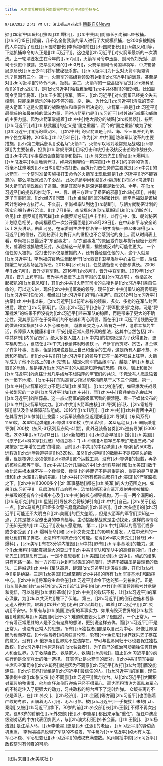 ```yaml
---
title: 从李尚福被抓看风雨飘摇中的习近平还能坚持多久
---
```

`9/19/2023 2:41 PM UTC 波士顿五月花农场` [轉載自GNews](https://gnews.org/articles/1711786)

据[[zh:新中国联邦]]独家[[zh:爆料]]，[[zh:中共国]]防部长李尚福已经被捕。[[zh:9月15日]]凌晨，几千名全副武装的军人进行了大规模抓捕，在200多被抓捕的人中包括了现任[[zh:国防部长]]李尚福和前任[[zh:国防部长]][[zh:魏凤和]]等，下达抓捕命令的人正是[[zh:习近平]]。这也是[[zh:习近平]]对火箭军最新的一次清洗。上一轮清洗发生在今年的[[zh:7月]]，火箭军司令李玉超、副司令刘光斌、副司令张振中被捕。更早些时候的[[zh:3月]]，火箭军副司令吴国华将军、中央警备局原局长[[zh:王少军]]将军被秘密杀害。
[[zh:习近平]]为什么对火箭军频繁清洗？原因有三个。第一，火箭军的高级将领没有达到[[zh:习近平]]的满意，甚至是对[[zh:习近平]]的命令不满、抵制。第二，火箭军的一些高级军官是[[zh:爆料革命]]的[[zh:战友]]，是[[zh:习近平]]独裁统治和[[zh:中共体制]]的反对者。比如副司令吴国华将军、[[zh:王少军]]将军。第三，[[zh:习近平]]对火箭军已经完全失去控制，只能采用清洗的手段不停的抓、杀、换。
为什么[[zh:习近平]]清洗的首先是火箭军？这是火箭军的战略地位和重要性所决定的。火箭军一直是[[zh:习近平]]最信任的和最依赖的武装力量，同时火箭军也是[[zh:习近平]]对外进行威慑和威胁的主要力量。因为火箭军掌握着[[zh:中共]]绝大部分的战略[[zh:核武器]]，按照[[zh:习近平]]对[[zh:核武器]]的定义是“国之重器”。而今的“国之重器”成为了被[[zh:习近平]]清洗的重灾区。
[[zh:中共]]的火箭军是与陆、海、空三军并列的第四个独立军种。2015年[[zh:12月31日]]，作为[[zh:中共国]]防和军队改革的主要措施，[[zh:第二炮兵部队]]改名为“火箭军”。火箭军以地对地常规及战略[[zh:导弹]]为主要装备，担负[[zh:常规导弹]]目标打击和核打击及核反击战略作战任务，由[[zh:中共]]军事委员会直接领导和指挥。[[zh:郭文贵先生]]曾经[[zh:爆料]]，[[zh:习近平]]冷血地表示过，如果受到哪怕一颗来自[[zh:日本]]的子弹的攻击， 将毫不犹豫地对[[zh:日本]]进行核打击。而执行打击任务的主要就是[[zh:中共]]的火箭军。一个随时准备实施核打击命令的火箭军出现纰漏是[[zh:习近平]]所不能容忍的，那么清洗就成为了必然。
此次抓捕李尚和福[[zh:魏凤和]]将[[zh:习近平]]对火箭军的清洗推向了高潮。但是其影响也是深远甚至是致命的。今年，在[[zh:习近平]]的提议和推动下，中、俄、朝三方建立了紧密的邪恶[[zh:轴心国]]，并制定了军事同盟、[[zh:经济]]同盟、[[zh:金融]]同盟的秘密计划，而李尚福就是该秘密计划的中方执行人。不久前，李尚福率队到达[[zh:朝鲜]]，与朝方就秘密计划的落实和细节进行洽谈。[[zh:7月]]份，李尚福出访[[zh:莫斯科]]和[[zh:明斯克]]，会见[[zh:俄罗斯]]高官和[[zh:白俄罗斯总统]]卢卡申科，此行与中、俄、朝的秘密计划息息相关。李尚福最后一次公开露面是[[zh:8月29日]]，在中非和平与安全论坛上发表讲话。由此可见，在军委副主席中排名第一的李尚福一直以来深得[[zh:习近平]]的信任，否则秘密计划执行人的重担也不会落到他的身上。而从时间表上看，李尚福只是最近才“东窗事发”，而“东窗事发”的原因或许是与执行秘密计划有关，或消极或抵触或反对。从逮捕这一结果看，抵触或反对的可能性更大。
一个信任的人被抓，受打击的不仅是被抓的人，还有曾经信任他的人，这个人就是[[zh:习近平]]。李尚福的官场生涯起步于[[zh:西昌]]卫星发射中心主任一职，后任嫦娥二号发射场区指挥长。2013年[[zh:9月]]，任总装备部司令部参谋长。2006年[[zh:7月]]，晋升少将军衔。2016年[[zh:8月]]，晋升中将军衔。2019年[[zh:7月]]，晋升上将军衔。而为李尚福授予上将军衔的正是[[zh:习近平]]。包括这次一起被抓的[[zh:魏凤和]]，其[[zh:中共]]火箭军司令的头衔也是[[zh:习近平]]亲自任命的。可以这么讲，现任[[zh:中共]]军委的领导，现任[[zh:中共]]军队的高官都是[[zh:习近平]]任命的，都经过[[zh:习近平]]的“精心挑选”。自2012年[[zh:习近平]]执掌[[zh:中共]]以来，[[zh:习近平]]以前所未有的频率，多次、多批的在军队封官进爵，建立“[[zh:习家军]]”。因此[[zh:习近平]]也有了“将军批发部”之称。可是“将军批发”的结果不但没有为[[zh:习近平]]带来军队的稳固，而是带来了更大的不确定性。究其原因不在于将军们的不忠诚和离心离德，而在于[[zh:习近平]]残酷无德的做法和蛮横疯狂让人担心和恐惧。
就像爱美之心人皆有之一样，追求幸福的生活，保障家人的健康和[[zh:平安]]是正常人最朴素的想法，这其中当然包括[[zh:中共体制]]内的官员们。绝大多数人加入[[zh:中共]]的初衷也是为了获得更好、更幸福的生活，虽然在[[zh:中共]]邪恶体制的裹挟下，许多官员贪财、贪色，甚至做了许多坏事、恶事，但是如果说要搭上自己和全家的生命，这是所有人都不想、不愿和不能的。而[[zh:中共]]在[[zh:习近平]]的领导下正在一条不归路上狂奔，火箭军成为了他不归路上的[[zh:先锋]]。越是火箭军的高级军官，越是了解[[zh:核武器]]的危险，越是接近[[zh:习近平]]的人越是知道他的恐怖。所以，阻止和反对[[zh:习近平]]的疯狂计划几乎成为不想陪葬的军官们的共识。毕竟没有人愿意陪着他一起下地域。
[[zh:中共]]军队高官之所以能够清醒基于以下三个原因。第一，[[zh:中共]]火箭军的实力不足以和[[zh:美国]]、[[zh:北约]]抗衡，如果爆发核战最先被消灭的一定是[[zh:习近平]]和[[zh:中共]]，而[[zh:中共]]官兵会首先会成为[[zh:习近平]]的陪葬品。这一点火箭军的高级军官看的很清楚。看一下媒体公布的[[zh:中共]]火箭军的实力。[[zh:中共]]火箭军由核[[zh:导弹]]部队、[[zh:常规导弹]]部队及作战保障部队组成。2016年[[zh:11月]]，[[zh:中共]][[zh:共青团中央]]在其官方[[zh:微博]]上披露：火箭军装备各型近程弹道[[zh:导弹]]（东风系列）1150枚，各型中程弹道[[zh:导弹]]300枚（东风系列），各型远程及[[zh:洲际弹道导弹]]200枚（东风-31系列及东风-41型），此外还装备各类[[zh:巡航导弹]]3000枚。2020年[[zh:12月13日]]，[[zh:新加坡]]《[[zh:联合早报]]》援引[[zh:美国]]《原子[[zh:科学家]]公报》的信息称：“[[zh:中国]]火箭军三年来扩充逾三成。”如果按照“三年增加三成”的增速，目前[[zh:中共]]的中程弹道[[zh:导弹]]约500枚，远程及[[zh:洲际弹道导弹]]约320枚。虽然[[zh:导弹]]的数量并不是核弹头的数量，但是核弹头必须依赖[[zh:导弹]]这个运载工具，没有[[zh:导弹]]的搭载，再多的核弹头都等于零。[[zh:中共]]总计几百枚的中[[zh:远程导弹]]和[[zh:美国]]数千枚比起来根本就不在一个数量级。数量上的差距还不是最重要的，重要的是卫星通讯和[[zh:太空]]力量的差距。[[zh:中共]]的所有核弹头都在[[zh:美国]]的严密监视之下，[[zh:中共]]3000多个[[zh:军事基地]]都在[[zh:美军]]的火力范围之内。如果[[zh:习近平]]一旦启动核打击的程序，恐怕核弹还没有离开发射井就被摧毁，一并摧毁的还有各个指挥中心及[[zh:中共]]的核心领导机构。万一有一两个漏网的，[[zh:马斯克]]的[[zh:星链]]引导技术会将核弹引向[[zh:中共]]自己。[[zh:关于]]这一点，[[zh:马斯克]]已经多次警告蠢蠢欲动的[[zh:普京]]。[[zh:大头症]]的[[zh:习近平]]可能还不大明白和[[zh:美国]]的巨大差距，，但是火箭军的军官们深知这一点，尤其是技术官僚出身的李尚福等。主动挑起核战就是主动找死，这样的事情除了无知无畏的[[zh:习近平]]没有人愿意做。
第二，[[zh:中共]]军队的高官们或多或少都受到了[[zh:爆料革命]]和[[zh:郭文贵先生]]的影响和启发，人性中光辉的一面让他们有了弃恶、止恶和不同流合污的可能。记得[[zh:郭文贵先生]]曾经[[zh:爆料]]，[[zh:美军]]有在3分钟内摧毁[[zh:中共]]所有[[zh:军事基地]]的能力。这个[[zh:爆料]]引起震撼最大的莫过于[[zh:中共]]军队和军队中的高级将领们。[[zh:郭先生]]的意思有三层，一是不要想着和[[zh:美国]]发动[[zh:战争]]，动武的结果只有死路一条。当一方的实力达到可以碾压的程度时，选择不被碾压是最理智的做法。二是喊话[[zh:中共]]军队高层，跟着[[zh:习近平]]走没有出路，开启[[zh:战争]]更是绝路。三是[[zh:美国]]已经掌握[[zh:中共]]的所有[[zh:军事基地]]和指挥中心，[[zh:中共]]将军的生命会在[[zh:习近平]]命令下达的那一刻被执行。正是[[zh:郭先生]]的“三分钟[[zh:灭共]]论”让更多的[[zh:中共]]的军事将领思考并觉醒和觉悟，可以说是[[zh:爆料革命]]让[[zh:中共]]的政坛不稳，让[[zh:习近平]]的军心涣散，为[[zh:以共灭共]]埋下了伏笔。
第三，[[zh:习近平]]的倒行逆施和残暴无道人神共愤，跟着[[zh:共产党]]走进[[zh:火葬场]]，跟着[[zh:习近平]][[zh:灵魂]]不安宁。如果有与[[zh:美国]]抗衡的军事实力、如果有毁灭世界的[[zh:核武器]]难道就与[[zh:美国]]同归于尽？难道就要毁灭世界？很显然，一个正常人，一个有着正常思维的人是不会有这样的想法，更别说这样去做。而[[zh:习近平]]不是正常人，也没有正常人的思想。所有[[zh:独裁者]]都是以自己为中心，好像世界是因为他而存在。[[zh:独裁者]]的疯狂言论有，没有[[zh:金正恩]]世界就失去了存在的意义，没有[[zh:俄罗斯]]世界就不应该存在。宁可与世界同归于尽也要保住独裁政权。[[zh:习近平]]也是这样的[[zh:独裁者]]，为了自己的统治可以牺牲任何其他人和全世界。为了救赎自己、救赎家人、救赎[[zh:灵魂]]，阻止[[zh:习近平]]的疯狂行动是全军将士的唯一选择。
其实何止是火箭军的反对，[[zh:中共]]前军委副主席和空军司令[[zh:许其亮]]就是因为不同意[[zh:习近平]]攻打[[zh:台湾]]而没能连任，[[zh:许其亮]]曾经是[[zh:习近平]]最信任的人。[[zh:习近平]]的家臣，现任军委副主席[[zh:张又侠]]亦不同意[[zh:习近平]]武力攻台。从[[zh:习近平]]大面积对军队的整肃看，他的疯狂和倒行逆施已经不得军心。而大面积清洗为军队和军心的不稳定注入了更强大的动力，习共政权的垮台埋下了定时炸弹。
众叛亲离的不仅是军队，在[[zh:外交]]、[[zh:经济]]、[[zh:金融]]等方面[[zh:习近平]]也面临着严峻的考验，面临着无人可用、无人可信。被[[zh:习近平]]一手提拔上来的[[zh:秦刚]]又被[[zh:习近平]]拿下，70岁的前[[zh:外交部]]长[[zh:王毅]]不得不再次出来。连83岁的前前任[[zh:外交部]]长[[zh:李肇星]]都出来承担“重任”，担任中澳高级别对话的中方代表团负责人，与[[zh:澳大利亚]]外长会面。[[zh:王毅]]、[[zh:杨洁篪]]是江系人马，[[zh:李肇星]]更是[[zh:江派]]的老臣，[[zh:习近平]]的身边危机重重。
李尚福被抓说明了军队的不稳定，军中反对[[zh:习近平]]的大有人在。军心不稳、军心思变让[[zh:习近平]]的政权充满变数。风雨飘摇中的[[zh:习近平]]政权随时有倾覆的可能。

---
（图片来自[[zh:美联社]]）




